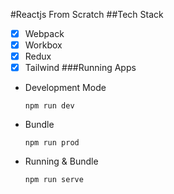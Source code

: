 #Reactjs From Scratch
##Tech Stack
- [x] Webpack
- [x] Workbox
- [x] Redux
- [x] Tailwind
###Running Apps
- Development Mode
    ```text
    npm run dev
    ```
- Bundle
    ```textmate
    npm run prod
    ```
- Running & Bundle
    ```text
    npm run serve
    ```